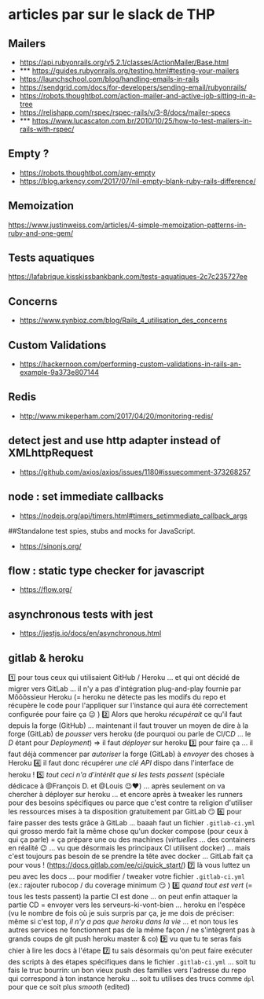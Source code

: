 # articles par sur le slack de THP



## Mailers

- https://api.rubyonrails.org/v5.2.1/classes/ActionMailer/Base.html
- *** https://guides.rubyonrails.org/testing.html#testing-your-mailers
- https://launchschool.com/blog/handling-emails-in-rails
- https://sendgrid.com/docs/for-developers/sending-email/rubyonrails/
- https://robots.thoughtbot.com/action-mailer-and-active-job-sitting-in-a-tree
- https://relishapp.com/rspec/rspec-rails/v/3-8/docs/mailer-specs
- *** https://www.lucascaton.com.br/2010/10/25/how-to-test-mailers-in-rails-with-rspec/



## Empty ?

- https://robots.thoughtbot.com/any-empty
- https://blog.arkency.com/2017/07/nil-empty-blank-ruby-rails-difference/ 



## Memoization

https://www.justinweiss.com/articles/4-simple-memoization-patterns-in-ruby-and-one-gem/



## Tests aquatiques

https://lafabrique.kisskissbankbank.com/tests-aquatiques-2c7c235727ee



## Concerns

- https://www.synbioz.com/blog/Rails_4_utilisation_des_concerns



## Custom Validations

- https://hackernoon.com/performing-custom-validations-in-rails-an-example-9a373e807144



## Redis

- http://www.mikeperham.com/2017/04/20/monitoring-redis/



## detect jest and use http adapter instead of XMLhttpRequest

- https://github.com/axios/axios/issues/1180#issuecomment-373268257



## node : set immediate callbacks

- https://nodejs.org/api/timers.html#timers_setimmediate_callback_args



##Standalone test spies, stubs and mocks for JavaScript. 

- https://sinonjs.org/



## flow : static type checker for javascript

- https://flow.org/



## asynchronous tests with jest

- https://jestjs.io/docs/en/asynchronous.html



## gitlab & heroku

:one: pour tous ceux qui utilisaient GitHub / Heroku ... et qui ont décidé de migrer vers GitLab ... il n'y a pas d'intégration plug-and-play fournie par Môôôssieur Heroku (= heroku ne détecte pas les modifs du repo et récupère le code pour l'appliquer sur l'instance qui aura été correctement configurée pour faire ça :wink: )
:two: Alors que heroku *récupérait* ce qu'il faut depuis la forge (GitHub) ... maintenant il faut trouver un moyen de dire à la forge (GitLab) de *pousser* vers heroku (de pourquoi ou parle de CI/C*D* ... le *D* étant pour *Deployment*) => il faut *déployer* sur heroku
:three: pour faire ça ... il faut déjà commencer par *autoriser* la forge (GitLab) à *envoyer* des choses à Heroku
:four: il faut donc récupérer *une clé API* dispo dans l'interface de heroku !
:five: *tout ceci n'a d'intérêt que si les tests passent* (spéciale dédicace à @François D. et @Louis :wink::hearts:) ... après seulement on va chercher à déployer sur heroku ... et encore après à tweaker les runners pour des besoins spécifiques ou parce que c'est contre ta religion d'utiliser les ressources mises à ta disposition gratuitement par GitLab :smirk:
:six: pour faire passer des tests grâce à GitLab ... baaah faut un fichier `.gitlab-ci.yml` qui grosso merdo fait la même chose qu'un docker compose (pour ceux à qui ça parle) = ça prépare une ou des machines (_virtuelles_ ... des containers en réalité :wink: ... vu que désormais les principaux CI utilisent docker) ... mais c'est toujours pas besoin de se prendre la tête avec docker ... GitLab fait ça pour vous ! (https://docs.gitlab.com/ee/ci/quick_start/)
:seven: là vous luttez un peu avec les docs ... pour modifier / tweaker votre fichier `.gitlab-ci.yml` (ex.: rajouter rubocop / du coverage minimum :smirk: )
:eight: *quand tout est vert* (= tous les tests passent) la partie CI est done ... on peut enfin attaquer la partie CD = envoyer vers les serveurs-ki-vont-bien ... heroku en l'espèce (vu le nombre de fois où je suis surpris par ça, je me dois de préciser: même si c'est top, *il n'y a pas que heroku dans la vie* ... et non tous les autres services ne fonctionnent pas de la même façon / ne s'intègrent pas à grands coups de git push heroku master & co)
:nine: vu que tu te seras fais chier à lire les docs à l'étape :seven: tu sais désormais qu'on peut faire exécuter des scripts à des étapes spécifiques dans le fichier `.gitlab-ci.yml` ... soit tu fais le truc bourrin: un bon vieux push des familles vers l'adresse du repo qui correspond à ton instance heroku ... soit tu utilises des trucs comme `dpl` pour que ce soit plus _smooth_ (edited)